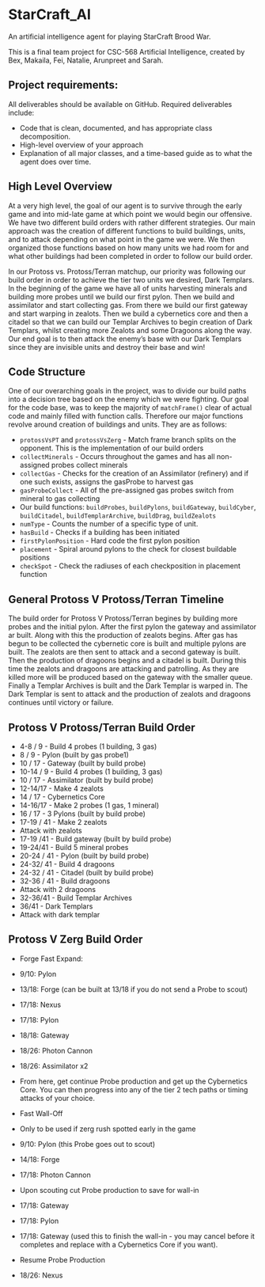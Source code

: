 # StarCraft_AI
An artificial intelligence agent for playing StarCraft Brood War.

This is a final team project for CSC-568 Artificial Intelligence, created by Bex, Makaila, Fei, Natalie, Arunpreet and Sarah.

## Project requirements:
All deliverables should be available on GitHub. Required deliverables include:
 - Code that is clean, documented, and has appropriate class decomposition.
 - High-level overview of your approach
 - Explanation of all major classes, and a time-based guide as to what the agent does over time.

## High Level Overview
At a very high level, the goal of our agent is to survive through the early game and into mid-late game at which point we would begin our offensive. We have two different build orders with rather different strategies. Our main approach was the creation of different functions to build buildings, units, and to attack depending on what point in the game we were. We then organized those functions based on how many units we had room for and what other buildings had been completed in order to follow our build order. 

In our Protoss vs. Protoss/Terran matchup, our priority was following our build order in order to achieve the tier two units we desired, Dark Templars. In the beginning of the game we have all of units harvesting minerals and building more probes until we build our first pylon. Then we build and assimilator and start collecting gas. From there we build our first gateway and start warping in zealots. Then we build a cybernetics core  and then a citadel so that we can build our Templar Archives to begin creation of Dark Templars, whilst creating more Zealots and some Dragoons along the way. Our end goal is to then attack the enemy’s base with our Dark Templars since they are invisible units and destroy their base and win!

## Code Structure
One of our overarching goals in the project, was to divide our build paths into a decision tree based on the enemy which we were fighting. Our goal for the code base, was to keep the majority of `matchFrame()` clear of actual code and mainly filled with function calls.
Therefore our major functions revolve around creation of buildings and units. They are as follows:
 - `protossVsPT` and `protossVsZerg` - Match frame branch splits on the opponent. This is the implementation of our build orders 
 - `collectMinerals` - Occurs throughout the games and has all non-assigned probes collect minerals
 - `collectGas` - Checks for the creation of an Assimilator (refinery) and if one such exists, assigns the gasProbe to harvest gas
 - `gasProbeCollect` - All of the pre-assigned gas probes switch from mineral to gas collecting
 - Our build functions: `buildProbes`, `buildPylons`, `buildGateway`, `buildCyber`, `buildCitadel`, `buildTemplarArchive`, `buildDrag`, `buildZealots`
 - `numType` - Counts the number of a specific type of unit.
 - `hasBuild` - Checks if a building has been initiated
 - `firstPylonPosition` - Hard code the first pylon position
 - `placement` - Spiral around pylons to the check for closest buildable positions
 - `checkSpot` - Check the radiuses of each checkposition in placement function
 
## General Protoss V Protoss/Terran Timeline
The build order for Protoss V Protoss/Terran begines by building more probes and the initial pylon. After the first pylon the gateway and assimilator ar built. Along with this the production of zealots begins. After gas has begun to be collected the cybernetic core is built and multiple pylons are built. The zealots are then sent to attack and a second gateway is built. Then the production of dragoons begins and a citadel is built. During this time the zealots and dragoons are attacking and patrolling. As they are killed more will be produced based on the gateway with the smaller queue. Finally a Templar Archives is built and the Dark Templar is warped in. The Dark Templar is sent to attack and the production of zealots and dragoons continues until victory or failure.

## Protoss V Protoss/Terran Build Order
 - 4-8 / 9 - Build 4 probes (1 building, 3 gas)
 - 8 / 9 - Pylon (built by gas probe1)
 - 10 / 17 - Gateway (built by build probe)
 - 10-14 / 9 - Build 4 probes (1 building, 3 gas)
 - 10 / 17 - Assimilator (built by build probe)
 - 12-14/17 - Make 4 zealots
 - 14 / 17 - Cybernetics Core
 - 14-16/17 - Make 2 probes (1 gas, 1 mineral)
 - 16 / 17  - 3 Pylons (built by build probe)
 - 17-19 / 41 -  Make 2 zealots
 - Attack with zealots
 - 17-19 /41 -  Build gateway (built by build probe)
 - 19-24/41 - Build 5 mineral probes
 - 20-24 / 41 - Pylon (built by build probe)
 - 24-32/ 41 - Build 4 dragoons
 - 24-32 / 41 - Citadel (built by build probe)
 - 32-36 / 41 - Build dragoons
 - Attack with 2 dragoons
 - 32-36/41 - Build Templar Archives
 - 36/41 - Dark Templars
 - Attack with dark templar

## Protoss V Zerg Build Order
 - Forge Fast Expand:
 - 9/10: Pylon
 - 13/18: Forge (can be built at 13/18 if you do not send a Probe to scout)
 - 17/18: Nexus
 - 17/18: Pylon
 - 18/18: Gateway
 - 18/26: Photon Cannon
 - 18/26: Assimilator x2
 - From here, get continue Probe production and get up the Cybernetics Core. You can then progress into any of the tier 2 tech paths or timing attacks of your choice.

 - Fast Wall-Off
 - Only to be used if zerg rush spotted early in the game
 - 9/10: Pylon (this Probe goes out to scout)
 - 14/18: Forge
 - 17/18: Photon Cannon
 - Upon scouting cut Probe production to save for wall-in
 - 17/18: Gateway
 - 17/18: Pylon
 - 17/18: Gateway (used this to finish the wall-in - you may cancel before it completes and replace with a Cybernetics Core if you want).
 - Resume Probe Production
 - 18/26: Nexus
